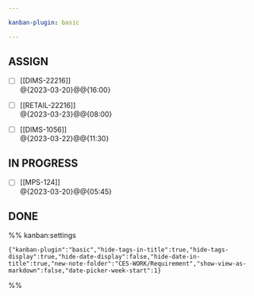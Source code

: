 ```yaml
---

kanban-plugin: basic

---
```


## ASSIGN

- [ ] [[DIMS-22216]]<br>@{2023-03-20}@@{16:00}
- [ ] [[RETAIL-22216]]<br>@{2023-03-23}@@{08:00}
- [ ] [[DIMS-1056]]<br>@{2023-03-22}@@{11:30}


## IN PROGRESS

- [ ] [[MPS-124]]<br>@{2023-03-20}@@{05:45}


## DONE





%% kanban:settings
```
{"kanban-plugin":"basic","hide-tags-in-title":true,"hide-tags-display":true,"hide-date-display":false,"hide-date-in-title":true,"new-note-folder":"CES-WORK/Requirement","show-view-as-markdown":false,"date-picker-week-start":1}
```
%%